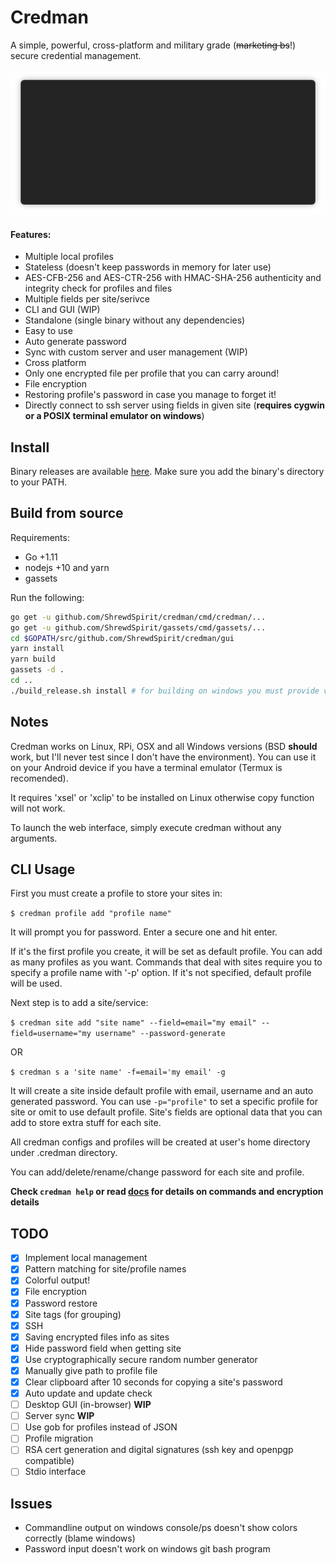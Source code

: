 Credman
=====
A simple, powerful, cross-platform and military grade (~~marketing bs~~!) secure credential management.

<p align="center"><img src="/img/demo.gif?raw=true"/></p>

#### Features:
- Multiple local profiles
- Stateless (doesn't keep passwords in memory for later use)
- AES-CFB-256 and AES-CTR-256 with HMAC-SHA-256 authenticity and integrity check for profiles and files
- Multiple fields per site/serivce
- CLI and GUI (WIP)
- Standalone (single binary without any dependencies)
- Easy to use
- Auto generate password
- Sync with custom server and user management (WIP)
- Cross platform
- Only one encrypted file per profile that you can carry around!
- File encryption
- Restoring profile's password in case you manage to forget it!
- Directly connect to ssh server using fields in given site (**requires cygwin or a POSIX terminal emulator on windows**)

## Install
Binary releases are available [here](https://github.com/ShrewdSpirit/credman/releases/latest). Make sure you add the binary's directory to your PATH.

## Build from source
Requirements:
- Go +1.11
- nodejs +10 and yarn
- gassets

Run the following:
```bash
go get -u github.com/ShrewdSpirit/credman/cmd/credman/...
go get -u github.com/ShrewdSpirit/gassets/cmd/gassets/...
cd $GOPATH/src/github.com/ShrewdSpirit/credman/gui
yarn install
yarn build
gassets -d .
cd ..
./build_release.sh install # for building on windows you must provide version and commit hash variables for go. check lines 7 to 10 in build_release.sh to see how it works.
```

## Notes
Credman works on Linux, RPi, OSX and all Windows versions (BSD **should** work, but I'll never test since I don't have the environment).
You can use it on your Android device if you have a terminal emulator (Termux is recomended).

It requires 'xsel' or 'xclip' to be installed on Linux otherwise copy function will not work.

To launch the web interface, simply execute credman without any arguments.

## CLI Usage

First you must create a profile to store your sites in:

`$ credman profile add "profile name"`

It will prompt you for password. Enter a secure one and hit enter.

If it's the first profile you create, it will be set as default profile. You can add as many profiles as you want.
Commands that deal with sites require you to specify a profile name with '-p' option. If it's not specified, default profile will be used.

Next step is to add a site/service:

`$ credman site add "site name" --field=email="my email" --field=username="my username" --password-generate`

OR

`$ credman s a 'site name' -f=email='my email' -g`

It will create a site inside default profile with email, username and an auto generated password.
You can use `-p="profile"` to set a specific profile for site or omit to use default profile.
Site's fields are optional data that you can add to store extra stuff for each site.

All credman configs and profiles will be created at user's home directory under .credman directory.

You can add/delete/rename/change password for each site and profile.

**Check `credman help` or read [docs](https://github.com/ShrewdSpirit/credman/blob/master/Docs.md) for details on commands and encryption details**

## TODO
- [x] Implement local management
- [x] Pattern matching for site/profile names
- [x] Colorful output!
- [x] File encryption
- [x] Password restore
- [x] Site tags (for grouping)
- [x] SSH
- [x] Saving encrypted files info as sites
- [x] Hide password field when getting site
- [x] Use cryptographically secure random number generator
- [x] Manually give path to profile file
- [x] Clear clipboard after 10 seconds for copying a site's password
- [x] Auto update and update check
- [ ] Desktop GUI (in-browser) **WIP**
- [ ] Server sync **WIP**
- [ ] Use gob for profiles instead of JSON
- [ ] Profile migration
- [ ] RSA cert generation and digital signatures (ssh key and openpgp compatible)
- [ ] Stdio interface

## Issues

- Commandline output on windows console/ps doesn't show colors correctly (blame windows)
- Password input doesn't work on windows git bash program
